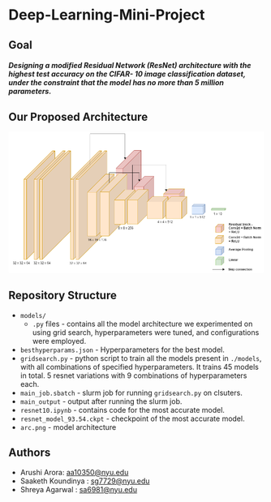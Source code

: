 # Deep-Learning-Mini-Project


## Goal

##### Designing a modified Residual Network (ResNet) architecture with the highest test accuracy on the CIFAR- 10 image classification dataset, under the constraint that the model has no more than 5 million parameters.

## Our Proposed Architecture

![Alt text](arch.png)

## Repository Structure

- `models/` 
  - `.py` files - contains all the model architecture we experimented on using grid search, hyperparameters were tuned, and configurations were employed.
- `besthyperparams.json` - Hyperparameters for the best model.
- `gridsearch.py` - python script to train all the models present in `./models`, with all combinations of specified hyperparameters. It trains 45 models in total. 5 resnet variations with 9 combinations of hyperparameters each.
- `main_job.sbatch` - slurm job for running `gridsearch.py` on clsuters.
- `main_output` - output after running the slurm job.
- `resnet10.ipynb` - contains code for the most accurate model. 
- `resnet_model_93.54.ckpt` - checkpoint of the most accurate model. 
- `arc.png` - model architecture


## Authors
- Arushi Arora: aa10350@nyu.edu
- Saaketh Koundinya : sg7729@nyu.edu
- Shreya Agarwal : sa6981@nyu.edu
